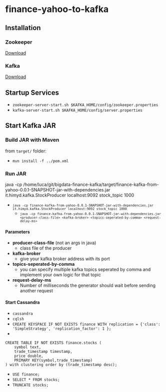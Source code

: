 # finance-yahoo-to-kafka

## Installation

### Zookeeper
[Download](http://zookeeper.apache.org/releases.html#download)

### Kafka
[Download](http://kafka.apache.org/documentation.html#quickstart_download)

## Startup Services
* `zookeeper-server-start.sh $KAFKA_HOME/config/zookeeper.properties`
* `kafka-server-start.sh $KAFKA_HOME/config/server.properties`

## Start Kafka JAR

### Build JAR with Maven
from `target/` folder:
* `mvn install -f ../pom.xml`

### Run JAR
java -cp /home/luca/git/bigdata-finance-kafka/target/finance-kafka-from-yahoo-0.0.1-SNAPSHOT-jar-with-dependencies.jar it.himyd.kafka.StockProducer localhost:9092 stock_topic 1000

* <code>`java -cp finance-kafka-from-yahoo-0.0.1-SNAPSHOT-jar-with-dependencies.jar it.himyd.kafka.StockProducer localhost:9092 stock_topic 1000`</code>
	* <code>`java -cp finance-kafka-from-yahoo-0.0.1-SNAPSHOT-jar-with-dependencies.jar <producer-class-file> <kafka-broker> <topics-seperated-by-comma> <request-delay-ms>`</code>

#### Parameters
* **producer-class-file** (not an args in java)
  * class file of the producer
* **kafka-broker**
  * give your kafka broker address with its port
* **topics-seperated-by-comma**
  * you can specify multiple kafka topics seperated by comma and implement your own logic for that topic
* **request-delay-ms**
  * Number of milliseconds the generator should wait before sending another request
  
#### Start Cassandra
* `cassandra`
* `cqlsh`
* `CREATE KEYSPACE IF NOT EXISTS finance WITH replication = {'class': 'SimpleStrategy', 'replication_factor': 1 };`
* 
```
CREATE TABLE IF NOT EXISTS finance.stocks (
    symbol text,
    trade_timestamp timestamp,
    price double,
    PRIMARY KEY(symbol,trade_timestamp)
) with clustering order by (trade_timestamp desc);
```
* `USE finance;`
* `SELECT * FROM stocks;`
* `TRUNCATE stocks;`



